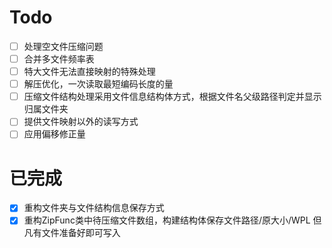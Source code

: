 ﻿# Todo
- [ ] 处理空文件压缩问题
- [ ] 合并多文件频率表
- [ ] 特大文件无法直接映射的特殊处理
- [ ] 解压优化，一次读取最短编码长度的量
- [ ] 压缩文件结构处理采用文件信息结构体方式，根据文件名父级路径判定并显示归属文件夹
- [ ] 提供文件映射以外的读写方式
- [ ] 应用偏移修正量

# 已完成
- [x] 重构文件夹与文件结构信息保存方式
- [x] 重构ZipFunc类中待压缩文件数组，构建结构体保存文件路径/原大小/WPL 但凡有文件准备好即可写入
